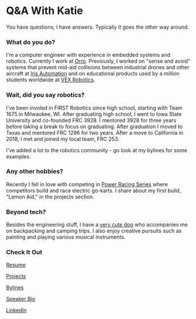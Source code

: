 # Q&A With Katie
You have questions, I have answers. Typically it goes the other way around.

### What do you do?
I'm a computer engineer with experience in embedded systems and robotics. Currently I work at [Orro](www.getorro.com). Previously, I worked on "sense and avoid" systems that prevent mid-aid collisions between industrial drones and other aircraft at [Iris Automation](https://www.irisonboard.com/) and on educational products used by a million students worldwide at [VEX Robotics](https://www.vexrobotics.com/).

### Wait, did you say robotics?
I've been involed in FIRST Robotics since high school, starting with Team 1675 in Milwaukee, WI. After graduating high school, I went to Iowa State University and co-founded FRC 3928. I mentored 3928 for three years before taking a break to focus on graduating. After graduation I moved to Texas and mentored FRC 1296 for two years. After a move to California in 2018, I met and joined my local team, FRC 253.

I've added a lot to the robotics community - go look at my bylines for some examples.

### Any other hobbies?
Recently I fell in love with competing in [Power Racing Series](http://www.powerracingseries.org/) where competitors build and race electric go-karts. I share about my first build, "Lemon Aid," in the projects section.

### Beyond tech?
Besides the engineering stuff, I have a [very cute dog](https://www.instagram.com/gatsbypaws/) who accompanies me on backpacking and camping trips. I also enjoy creative pursuits such as painting and playing various musical instruments.


### Check It Out
[Resume](Resume_.pdf)

[Projects](projects.md)

[Bylines](bylines.md)

[Speaker Bio](bio.md) 

[LinkedIn](https://www.linkedin.com/in/kwiden)
